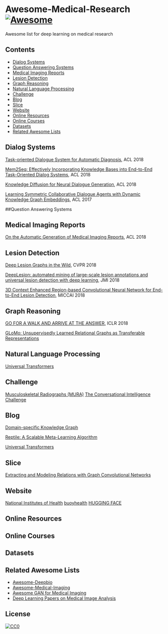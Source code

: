 # Awesome-Medical-Research [![Awesome](https://cdn.rawgit.com/sindresorhus/awesome/d7305f38d29fed78fa85652e3a63e154dd8e8829/media/badge.svg)](https://github.com/Engineering-Course/Awesome-Medical-Research)
Awesome list for deep learning on medical research

## Contents
- [Dialog Systems](#dialog-systems)
- [Question Answering Systems](#question-answering-systems)
- [Medical Imaging Reports](#medical-imaging-reports)
- [Lesion Detection](#lesion-detection)
- [Graph Reasoning](#graph-reasoing)
- [Natural Language Processing](#natural-language-processing)
- [Challenge](#challenge)
- [Blog](#blog)
- [Slice](#slice)
- [Website](#website)
- [Online Resources](#online-resources)
- [Online Courses](#online-courses)
- [Datasets](#datasets)
- [Related Awesome Lists](#related-awesome-lists)


## Dialog Systems
 [Task-oriented Dialogue System for Automatic Diagnosis](http://www.sdspeople.fudan.edu.cn/zywei/paper/liu-acl2018.pdf), ACL 2018
 
 [Mem2Seq: Effectively Incorporating Knowledge Bases into End-to-End Task-Oriented Dialog Systems](http://aclweb.org/anthology/P18-1136), ACL 2018
  
 [Knowledge Diffusion for Neural Dialogue Generation](http://aclweb.org/anthology/P18-1138), ACL 2018 
  
 [Learning Symmetric Collaborative Dialogue Agents with Dynamic Knowledge Graph Embeddings](https://arxiv.org/pdf/1704.07130.pdf), ACL 2017
 
 
 
 
##Question Answering Systems

  
## Medical Imaging Reports
  [On the Automatic Generation of Medical Imaging Reports](http://aclweb.org/anthology/P18-1240), ACL 2018
  
  
## Lesion Detection
 [Deep Lesion Graphs in the Wild](https://arxiv.org/pdf/1711.10535.pdf), CVPR 2018
 
 [DeepLesion: automated mining of large-scale lesion annotations and universal lesion detection with deep learning](https://arxiv.org/pdf/1710.01766.pdf), JMI 2018
 
 [3D Context Enhanced Region-based Convolutional Neural Network for End-to-End Lesion Detection](https://arxiv.org/pdf/1806.09648.pdf), 	MICCAI 2018


## Graph Reasoning
 [GO FOR A WALK AND ARRIVE AT THE ANSWER](https://arxiv.org/pdf/1711.05851.pdf), ICLR 2018
 
 [GLoMo: Unsupervisedly Learned Relational Graphs as Transferable Representations](https://arxiv.org/pdf/1806.05662.pdf)
 


## Natural Language Processing
 [Universal Transformers](https://arxiv.org/pdf/1807.03819.pdf)
 

## Challenge
  [Musculoskeletal Radiographs (MURA)](https://stanfordmlgroup.github.io/competitions/mura/)
  [The Conversational Intelligence Challenge](http://convai.io/)
  

## Blog
 [Domain-specific Knowledge Graph](https://mp.weixin.qq.com/s/aoYbTIoLt2UG-c8N9lNanQ)
 
 [Reptile: A Scalable Meta-Learning Algorithm](https://blog.openai.com/reptile/)
 
 [Universal Transformers](https://ai.googleblog.com/2018/08/moving-beyond-translation-with.html?m=1)


## Slice
 [Extracting and Modeling Relations with Graph Convolutional Networks](http://202.116.81.74/cache/12/03/www.akbc.ws/c98bae8bd49116c3dcc9546922d94064/ivan-titov-slides.pdf)
 
## Website
 [National Institutes of Health](https://www.nih.gov/news-events/news-releases/nih-clinical-center-releases-dataset-32000-ct-images)
 [buoyhealth](https://www.buoyhealth.com/symptoms-a-z/)
 [HUGGING FACE](https://huggingface.co/)
 
 
## Online Resources


## Online Courses


## Datasets



## Related Awesome Lists

* [Awesome-Deepbio](https://github.com/gokceneraslan/awesome-deepbio)
* [Awesome-Medical-Imaging](https://github.com/seokkim/Awesome-Medical-Imaging)
* [Awesome GAN for Medical Imaging](https://github.com/xinario/awesome-gan-for-medical-imaging)
* [Deep Learning Papers on Medical Image Analysis](https://github.com/albarqouni/Deep-Learning-for-Medical-Applications)




## License
[![CC0](http://mirrors.creativecommons.org/presskit/buttons/88x31/svg/cc-zero.svg)](https://creativecommons.org/publicdomain/zero/1.0/)
